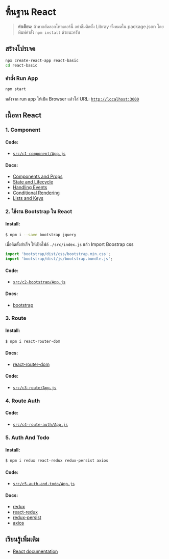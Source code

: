# พื้นฐาน React

> **คำเตือน:** ถ้าหากคัดลอกโฟลเดอร์นี้ อย่าลืมติดตั้ง Libray ทั้งหมดใน package.json โดยพิมพ์คำสั่ง `npm install` ด้วยนะครับ

## สร้างโปรเจค

```bash
npx create-react-app react-basic
cd react-basic
```

### คำสั่ง Run App

```bash
npm start
```
หลังจาก run app ให้เปิด Browser แล้วใส่ URL: [`http://localhost:3000`](http://localhost:3000)

## เนื้อหา React

### 1. Component

#### Code: 
- [`src/c1-component/App.js`](./src/c1-component/App.js)

#### Docs:
- [Components and Props](https://reactjs.org/docs/components-and-props.html)
- [State and Lifecycle](https://reactjs.org/docs/state-and-lifecycle.html)
- [Handling Events](https://reactjs.org/docs/handling-events.html)
- [Conditional Rendering](https://reactjs.org/docs/conditional-rendering.html)
- [Lists and Keys](https://reactjs.org/docs/lists-and-keys.html)

### 2. ใช้งาน Bootstrap ใน React

#### Install:

```bash
$ npm i --save bootstrap jquery
```

เมื่อติดตั้งสำเร็จ ให้เปิดไฟล์ `./src/index.js` แล้ว Import Boostrap css

```javascript
import 'bootstrap/dist/css/bootstrap.min.css';
import 'bootstrap/dist/js/bootstrap.bundle.js';
```

#### Code:
- [`src/c2-bootstrap/App.js`](./src/c2-bootstrap/App.js)

#### Docs:
- [bootstrap](https://getbootstrap.com/docs/4.6/getting-started/introduction/)

### 3. Route

#### Install:

```bash
$ npm i react-router-dom
```

#### Docs:
- [react-router-dom](https://reactrouter.com/web/example/basic)

#### Code:
- [`src/c3-route/App.js`](./src/c3-route/App.js)

### 4. Route Auth

#### Code:
- [`src/c4-route-auth/App.js`](./src/c4-route-auth/App.js)

### 5. Auth And Todo

#### Install:

```bash
$ npm i redux react-redux redux-persist axios
```

#### Code:
- [`src/c5-auth-and-todo/App.js`](./src/c5-auth-and-todo/App.js)

#### Docs:
- [redux](https://redux.js.org/introduction/getting-started)
- [react-redux](https://react-redux.js.org/introduction/quick-start)
- [redux-persist](https://github.com/rt2zz/redux-persist)
- [axios](https://github.com/axios/axios)

## เรียนรู้เพิ่มเติม

- [React documentation](https://reactjs.org/)